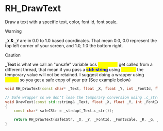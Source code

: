 # RH_DrawText

Draw a text with a specific text, color, font id, font scale.

> [!WARNING]
> **`_X`** **& `_Y`** are in 0.0 to 1.0 based coordinates.
> That mean 0.0, 0.0 represent the top left corner of your screen, and 1.0, 1.0 the bottom right.

> [!CAUTION]
> **\_Text** is what we call an "unsafe" variable bcs <mark style="color:yellow;">**DrawText**</mark> get called from a different thread, that mean if you pass a <mark style="color:blue">**std::string**</mark> using <mark style="color:yellow;">**.c\_str()**</mark> the temporary value will not be retained. I suggest doing a wrapper using <mark style="color:yellow">**strdup**</mark> so you get a safe copy of your ptr (See example below)

```cpp
void RH_DrawText(const char* _Text, float _X, float _Y, int _FontId, float _FontScale, int _R, int _G, int _B, int _A, TextAlignment _TextAlignment);
```

```cpp
// Safe wrapper so we don't lose the temporary conversion using .c_str()
void DrawText(const std::string& _Text, float _X, float _Y, int _FontId, float _FontScale, int _R, int _G, int _B, int _A, TextAlignment _TextAlignment)
{
	const char* safeCStr = _strdup(_Text.c_str());

	return RH_DrawText(safeCStr, _X, _Y, _FontId, _FontScale, _R, _G, _B, _A, _TextAlignment);
}
```